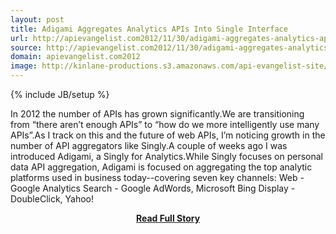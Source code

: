 ```yaml
---
layout: post
title: Adigami Aggregates Analytics APIs Into Single Interface
url: http://apievangelist.com2012/11/30/adigami-aggregates-analytics-apis-into-single-interface/
source: http://apievangelist.com2012/11/30/adigami-aggregates-analytics-apis-into-single-interface/
domain: apievangelist.com2012
image: http://kinlane-productions.s3.amazonaws.com/api-evangelist-site/blog/adigami-logo.png
---
```

{% include JB/setup %}<p>In 2012 the number of APIs has grown significantly.We are transitioning from “there aren’t enough APIs” to “how do we more intelligently use many APIs”.As I track on this and the future of web APIs, I’m noticing growth in the number of API aggregators like Singly.A couple of weeks ago I was introduced Adigami, a Singly for Analytics.While Singly focuses on personal data API aggregation, Adigami is focused on aggregating the top analytic platforms used in business today--covering seven key channels: Web - Google Analytics Search - Google AdWords, Microsoft Bing Display - DoubleClick, Yahoo!</p>
<center><p><a href="http://apievangelist.com2012/11/30/adigami-aggregates-analytics-apis-into-single-interface/" style='padding:25px; font-sze:18px; font-weight: bold;'>Read Full Story</a></p></center>
